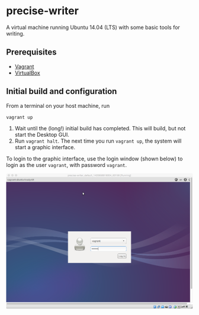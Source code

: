 # precise-writer #


A virtual machine running Ubuntu 14.04 (LTS) with some basic tools for writing.

## Prerequisites ##

- [Vagrant](http://www.vagrantup.com/)
- [VirtualBox](https://www.virtualbox.org/)

## Initial build and configuration ##


From a terminal on your host machine, run

    vagrant up
    
1. Wait until the (long!) initial build has completed.  This will build, but not start the Desktop GUI.
2. Run `vagrant halt`.  The next time you run `vagrant up`, the system will start a graphic interface.

To login to the graphic interface, use the login window (shown below) to login as the user `vagrant`,  with password `vagrant`.

![Login screen](imgs/login.png)




